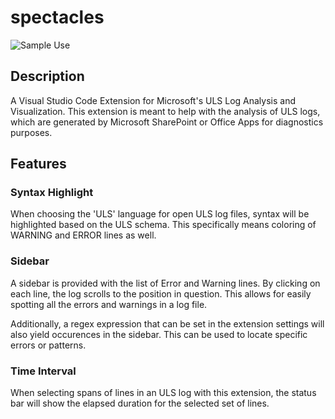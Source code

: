 # spectacles

![Sample Use][sample]

## Description 

A Visual Studio Code Extension for Microsoft's ULS Log Analysis and Visualization. This extension is meant to help with the analysis of ULS logs, which are generated by Microsoft SharePoint or Office Apps for diagnostics purposes.

## Features

### Syntax Highlight
When choosing the 'ULS' language for open ULS log files, syntax will be highlighted based on the ULS schema. This specifically means coloring of WARNING and ERROR lines as well.

### Sidebar
A sidebar is provided with the list of Error and Warning lines. By clicking on each line, the log scrolls to the position in question. This allows for easily spotting all the errors and warnings in a log file.

Additionally, a regex expression that can be set in the extension settings will also yield occurences in the sidebar. This can be used to locate specific errors or patterns.

### Time Interval

When selecting spans of lines in an ULS log with this extension, the status bar will show the elapsed duration for the selected set of lines.

[sample]: https://github.com/supermem613/spectacles/tree/master/resources/sample.png